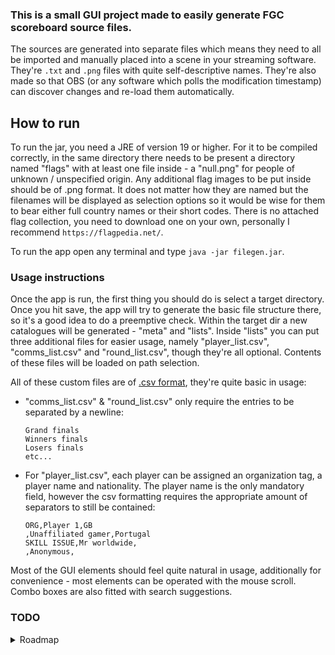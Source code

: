 ### This is a small GUI project made to easily generate FGC scoreboard source files.
The sources are generated into separate files which means they need to all be imported and manually placed into a scene in your streaming software. They're `.txt` and `.png` files with quite self-descriptive names.
They're also made so that OBS (or any software which polls the modification timestamp) can discover changes and re-load them automatically.

## How to run
To run the jar, you need a JRE of version 19 or higher. For it to be compiled correctly, in the same directory there needs to be present a directory named "flags" with at least one file inside - a "null.png" for people of unknown / unspecified origin. Any additional flag images to be put inside should be of .png format. It does not matter how they are named but the filenames will be displayed as selection options so it would be wise for them to bear either full country names or their short codes.
There is no attached flag collection, you need to download one on your own, personally I recommend `https://flagpedia.net/`.

To run the app open any terminal and type `java -jar filegen.jar`.

### Usage instructions
Once the app is run, the first thing you should do is select a target directory.
  Once you hit save, the app will try to generate the basic file structure there, so it's a good idea to do a preemptive check.
Within the target dir a new catalogues will be generated - "meta" and "lists". 
Inside "lists" you can put three additional files for easier usage, namely "player_list.csv", "comms_list.csv" and "round_list.csv", though they're all optional.
  Contents of these files will be loaded on path selection.

All of these custom files are of [.csv format](https://en.wikipedia.org/wiki/Comma-separated_values), they're quite basic in usage:
* "comms_list.csv" & "round_list.csv" only require the entries to be separated by a newline:
  ```
  Grand finals
  Winners finals
  Losers finals
  etc...
  ```
* For "player_list.csv", each player can be assigned an organization tag, a player name and nationality.
  The player name is the only mandatory field, however the csv formatting requires the appropriate amount of separators to still be contained:
  ```
  ORG,Player 1,GB
  ,Unaffiliated gamer,Portugal
  SKILL ISSUE,Mr worldwide,
  ,Anonymous, 
  ```

Most of the GUI elements should feel quite natural in usage, additionally for convenience - most elements can be operated with the mouse scroll.
Combo boxes are also fitted with search suggestions.



### TODO
<details>
<summary>Roadmap</summary>

Fixes/Next commit/Minor todo:
- [ ] V0.5
  - [ ] Challonge integration
  - [ ] All controls working
- [ ] V0.4
  - [ ] Merge and appropriate the websocket fork
  - [ ] Offer a basic, free html overlay
  - [ ] Offer a basic, free file-based obs overlay setup
- [ ] V0.3
  - [ ] get rid of custom lists outside the app
    - [ ] Create appropriate scenes for each list edition
  - [ ] Rework metadata storage
    - [ ] DAO architecture
      - [ ] ini impl
      - [ ] db impl
    - [ ] selectable save format 
  - [ ] Rework output writer/formatter architecture to work with new meta storage
    - [ ] offer writer-formatter config detailing which field should be formatted, with selectable formatter per-writer & selectable output resource (input data is bundled into output resource) per-formatter, optional per-option setting?
    - [ ] split comms output
    - [ ] make comms amount arbitrary
    - [ ] get rid of [W] mark
    - [ ] get rid of host
    - [ ] get rid of emojis
  - [ ] Move null-flag & default flag collection to resource
    - [ ] collect basic pride flags
  - [x] Apply config settings
  ~~- [ ] Merge and appropriate the websocket fork~~ (moved to 0.4)
  - [x] Move P2 GF tag to the left
  - [x] Fix a bug where autcomplete clear on-save causes automated related-field load and loses changes
- [x] V0.2
  - [x] Sort (default) round opts
  - [x] Fix radio buttons sometimes not enabling on-load 
  - [x] Autocomplete
  - [x] AppConfig class
  - [x] Round names list
  - [x] Finish DataManager
  - [x] Fix scene toggle selection on scene change

</details>

